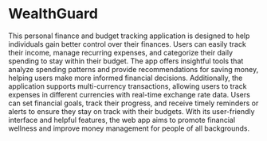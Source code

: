 # WealthGuard

This personal finance and budget tracking application is designed to help individuals gain better control over their finances. Users can easily track their income, manage recurring expenses, and categorize their daily spending to stay within their budget. The app offers insightful tools that analyze spending patterns and provide recommendations for saving money, helping users make more informed financial decisions.
Additionally, the application supports multi-currency transactions, allowing users to track expenses in different currencies with real-time exchange rate data. Users can set financial goals, track their progress, and receive timely reminders or alerts to ensure they stay on track with their budgets. With its user-friendly interface and helpful features, the web app aims to promote financial wellness and improve money management for people of all backgrounds.